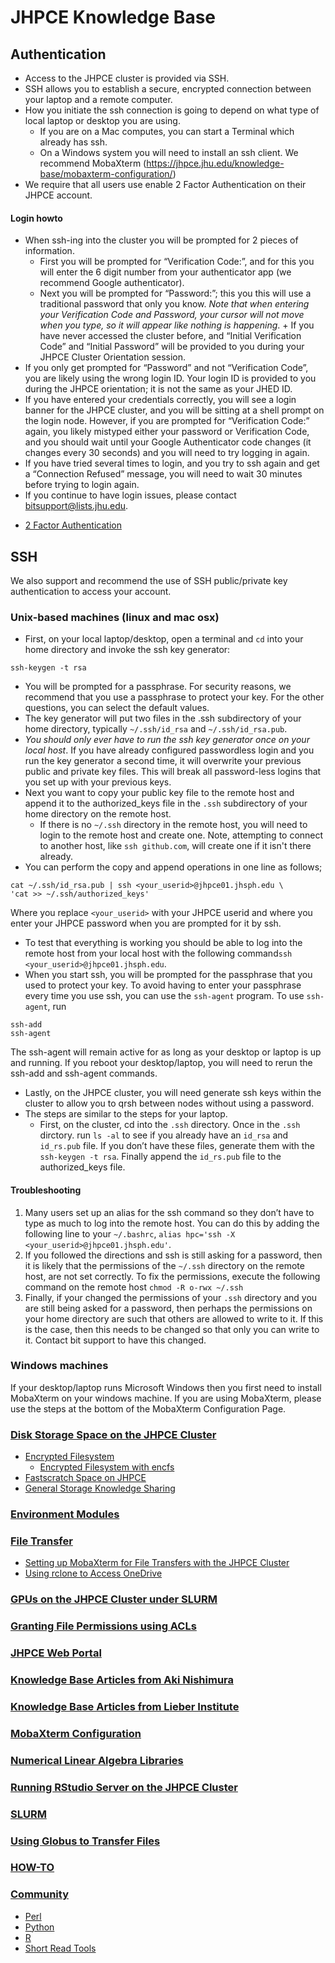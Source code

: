 # JHPCE Knowledge Base


## Authentication
+ Access to the JHPCE cluster is provided via SSH.  
+ SSH allows you to establish a secure, encrypted connection between your laptop and a remote computer.
+  How you initiate the ssh connection is going to depend on what type of local laptop or desktop you are using.  
   + If you are on a Mac computes, you can start a Terminal which already has ssh.  
   + On a Windows system you will need to install an ssh client.  We recommend MobaXterm (https://jhpce.jhu.edu/knowledge-base/mobaxterm-configuration/)
+ We require that all users use enable 2 Factor Authentication on their JHPCE account. 

#### Login howto
+ When ssh-ing into the cluster you will be prompted for 2 pieces of information. 
  + First you will be prompted for “Verification Code:”, and for this you will enter the 6 digit number from your authenticator app (we recommend Google authenticator).
  + Next you will be prompted for “Password:”; this you this will use a traditional password that only you know.  *Note that when entering your Verification Code and Password, your cursor will not move when you type, so it will appear like nothing is happening*.  + If you have never accessed the cluster before, and “Initial Verification Code” and “Initial Password” will be provided to you during your JHPCE Cluster Orientation session.
+ If you only get prompted for “Password” and not “Verification Code”, you are likely using the wrong login ID.  Your login ID is provided to you during the JHPCE orientation; it is not the same as your JHED ID.
+ If you have entered your credentials correctly, you will see a login banner for the JHPCE cluster, and you will be sitting at a shell prompt on the login node.  However, if you are prompted for “Verification Code:” again, you likely mistyped either your password or Verification Code, and you should wait until your Google Authenticator code changes (it changes every 30 seconds) and you will need to try logging in again.
+ If you have tried several times to login, and you try to ssh again and get a “Connection Refused” message, you will need to wait 30 minutes before trying to login again.
+ If you continue to have login issues, please contact bitsupport@lists.jhu.edu.

- [2 Factor Authentication](https://jhpce.jhu.edu/knowledge-base/2-factor-authentication/)

## SSH
We also support and recommend the use of SSH public/private key authentication to access your account. 

### Unix-based machines (linux and mac osx)
+ First, on your local laptop/desktop, open a terminal and `cd` into your home directory  and invoke the ssh key generator:

```ssh-keygen -t rsa```

+ You will be prompted for a passphrase.  For security reasons, we recommend that you use a passphrase to protect your key.  For the other questions, you can select the default values.
+ The key generator will put two files in the .ssh subdirectory of your home directory, typically  `~/.ssh/id_rsa` and  `~/.ssh/id_rsa.pub`. 
+ *You should only ever have to run the ssh key generator once on your local host*.  If you have already configured passwordless login and you run the key generator a second time, it will overwrite your previous public and private key files. This will break all password-less logins that you set up with your previous keys.
+ Next you want to copy your public key file to the remote host and append it to the authorized_keys file in the `.ssh` subdirectory of your home directory on the remote host. 
  + If there is no `~/.ssh` directory in the remote host, you will need to login to the remote host and create one. Note, attempting to connect to another host, like `ssh github.com`, will create one if it isn't there already. 
+ You can perform the copy and append operations in one line as follows;

```
cat ~/.ssh/id_rsa.pub | ssh <your_userid>@jhpce01.jhsph.edu \
'cat >> ~/.ssh/authorized_keys'
```
Where you replace `<your_userid>` with your JHPCE userid and where you enter your JHPCE password when you are prompted for it by ssh.
+ To test that everything is working you should be able to log into the remote host from your local host with the following command`ssh <your_userid>@jhpce01.jhsph.edu`.
+ When you start ssh, you will be prompted for the passphrase that you used to protect your key.  To avoid having to enter your passphrase every time you use ssh, you can use the `ssh-agent` program.  To use `ssh-agent`, run

```
ssh-add
ssh-agent
```
The ssh-agent will remain active for as long as your desktop or laptop is up and running.  If you reboot your desktop/laptop, you will need to rerun the ssh-add and ssh-agent commands.

+ Lastly, on the JHPCE cluster, you will need generate ssh keys within
  the cluster to allow you to qrsh between nodes without using a
  password.  
+ The steps are similar to the steps for your laptop.
  + First, on the cluster, cd into the `.ssh` directory.  Once in the `.ssh`
  dirctory. run `ls -al` to see if you already have an `id_rsa` and
  `id_rs.pub` file.  If you don’t have these files, generate them with
  the `ssh-keygen -t rsa`.  Finally append the `id_rs.pub` file to the
  authorized_keys file.
  
#### Troubleshooting

1. Many users set up an alias for the ssh command so they don’t have to type as much to log into the remote host.  You can do this by adding the following line to your `~/.bashrc`, `alias hpc='ssh -X <your_userid>@jhpce01.jhsph.edu'`.
2. If you followed the directions and ssh is still asking for a password, then it is likely that the permissions of the  `~/.ssh` directory  on the remote host, are not set correctly. To fix the permissions, execute the following command on the remote host `chmod -R o-rwx ~/.ssh`
3. Finally, if your changed the permissions of your `.ssh` directory
   and you are still being asked for a password, then perhaps the
   permissions on your home directory are such that others are allowed
   to write to it. If this is the case, then this needs to be changed
   so that only you can write to it. Contact bit support to have this
   changed.

### Windows machines 
If your desktop/laptop runs Microsoft Windows then you first need to
install MobaXterm on your windows machine. If you are
using MobaXterm, please use the steps at the bottom of the MobaXterm
Configuration Page.



### [Disk Storage Space on the JHPCE Cluster](https://jhpce.jhu.edu/knowledge-base/disk-storage-space-on-the-jhpce-cluster/)
- [Encrypted Filesystem](https://jhpce.jhu.edu/knowledge-base/encrypted-filesystem/)
  - [Encrypted Filesystem with encfs](https://jhpce.jhu.edu/knowledge-base/encrypted-filesystem-with-encfs/)
- [Fastscratch Space on JHPCE](https://jhpce.jhu.edu/knowledge-base/fastscratch-space-on-jhpce/)
- [General Storage Knowledge Sharing](https://jhpce.jhu.edu/knowledge-base/general-storage-knowledge-sharing/)

### [Environment Modules](https://jhpce.jhu.edu/knowledge-base/environment-modules/)

### [File Transfer](https://jhpce.jhu.edu/knowledge-base/file-transfer/)
- [Setting up MobaXterm for File Transfers with the JHPCE Cluster](https://jhpce.jhu.edu/knowledge-base/setting-up-mobaxterm-for-file-transfers-with-the-jhpce-cluster/)
- [Using rclone to Access OneDrive](https://jhpce.jhu.edu/knowledge-base/using-rclone-to-access-onedrive/)

### [GPUs on the JHPCE Cluster under SLURM](https://jhpce.jhu.edu/knowledge-base/gpus-on-the-jhpce-cluster-under-slurm/)

### [Granting File Permissions using ACLs](https://jhpce.jhu.edu/knowledge-base/granting-file-permissions-using-acls/)

### [JHPCE Web Portal](https://jhpce.jhu.edu/knowledge-base/jhpce-web-portal/)

### [Knowledge Base Articles from Aki Nishimura](https://jhpce.jhu.edu/knowledge-base/knowledge-base-articles-from-aki-nishimura/)

### [Knowledge Base Articles from Lieber Institute](https://jhpce.jhu.edu/knowledge-base/knowledge-base-articles-from-lieber-institute/)

### [MobaXterm Configuration](https://jhpce.jhu.edu/knowledge-base/mobaxterm-configuration/)

### [Numerical Linear Algebra Libraries](https://jhpce.jhu.edu/knowledge-base/numerical-linear-algebra-libraries/)

### [Running RStudio Server on the JHPCE Cluster](https://jhpce.jhu.edu/knowledge-base/running-rstudio-server-on-the-jhpce-cluster/)

### [SLURM](https://jhpce.jhu.edu/knowledge-base/slurm/)

### [Using Globus to Transfer Files](https://jhpce.jhu.edu/knowledge-base/using-globus-to-transfer-files/)

### [HOW-TO](https://jhpce.jhu.edu/knowledge-base/how-to/)

### [Community](https://jhpce.jhu.edu/knowledge-base/community/)
- [Perl](https://jhpce.jhu.edu/knowledge-base/perl/)
- [Python](https://jhpce.jhu.edu/knowledge-base/python/)
- [R](https://jhpce.jhu.edu/knowledge-base/r/)
- [Short Read Tools](https://jhpce.jhu.edu/knowledge-base/short-read-tools/)

